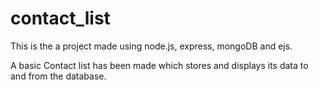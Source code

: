 # contact_list
This is the a project made using node.js, express, mongoDB and ejs.

A basic Contact list has been made which stores and displays its data to and from the database.
